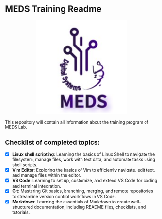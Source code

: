 # MEDS Training Readme 
<p align="center">
  <img src="MEDS SS/meds pic.png" alt="MEDS Lab Picture" width="300"/>
</p>
This repository will contain all information about the training program of MEDS Lab.

## Checklist of completed topics:
- [x] **Linux shell scripting**: Learning the basics of Linux Shell to navigate the filesystem, manage files, work with text data, and automate tasks using shell scripts.
- [x] **Vim Editor**: Exploring the basics of Vim to efficiently navigate, edit text, and manage files within the editor.
- [x] **VS Code**: Learning to set up, customize, and extend VS Code for coding and terminal integration.
- [x] **Git**: Mastering Git basics, branching, merging, and remote repositories to streamline version control workflows in VS Code.
- [x] **Markdown**: Learning the essentials of Markdown to create well-structured documentation, including README files, checklists, and tutorials.
